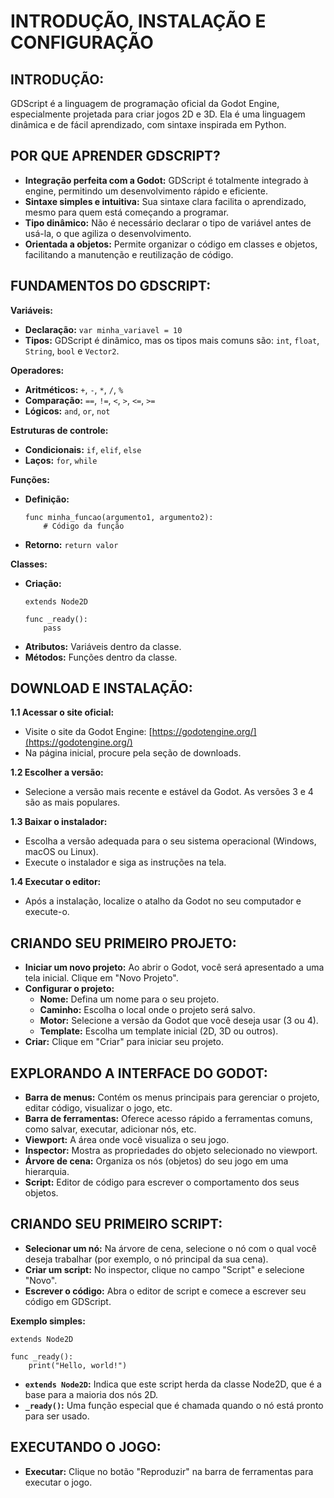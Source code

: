 # INTRODUÇÃO, INSTALAÇÃO E CONFIGURAÇÃO
## INTRODUÇÃO:
GDScript é a linguagem de programação oficial da Godot Engine, especialmente projetada para criar jogos 2D e 3D. Ela é uma linguagem dinâmica e de fácil aprendizado, com sintaxe inspirada em Python.

## POR QUE APRENDER GDSCRIPT?
* **Integração perfeita com a Godot:** GDScript é totalmente integrado à engine, permitindo um desenvolvimento rápido e eficiente.
* **Sintaxe simples e intuitiva:** Sua sintaxe clara facilita o aprendizado, mesmo para quem está começando a programar.
* **Tipo dinâmico:** Não é necessário declarar o tipo de variável antes de usá-la, o que agiliza o desenvolvimento.
* **Orientada a objetos:** Permite organizar o código em classes e objetos, facilitando a manutenção e reutilização de código.

## FUNDAMENTOS DO GDSCRIPT:
**Variáveis:**
* **Declaração:** `var minha_variavel = 10`
* **Tipos:** GDScript é dinâmico, mas os tipos mais comuns são: `int`, `float`, `String`, `bool` e `Vector2`.

**Operadores:**
* **Aritméticos:** `+`, `-`, `*`, `/`, `%`
* **Comparação:** `==`, `!=`, `<`, `>`, `<=`, `>=`
* **Lógicos:** `and`, `or`, `not`

**Estruturas de controle:**
* **Condicionais:** `if`, `elif`, `else`
* **Laços:** `for`, `while`

**Funções:**
* **Definição:**
  ```gdscript
  func minha_funcao(argumento1, argumento2):
      # Código da função
  ```
* **Retorno:** `return valor`

**Classes:**
* **Criação:**
  ```gdscript
  extends Node2D

  func _ready():
      pass
  ```
* **Atributos:** Variáveis dentro da classe.
* **Métodos:** Funções dentro da classe.

## DOWNLOAD E INSTALAÇÃO:
**1.1 Acessar o site oficial:**
* Visite o site da Godot Engine: [https://godotengine.org/](https://godotengine.org/)
* Na página inicial, procure pela seção de downloads.

**1.2 Escolher a versão:**
* Selecione a versão mais recente e estável da Godot. As versões 3 e 4 são as mais populares.

**1.3 Baixar o instalador:**
* Escolha a versão adequada para o seu sistema operacional (Windows, macOS ou Linux).
* Execute o instalador e siga as instruções na tela.

**1.4 Executar o editor:**
* Após a instalação, localize o atalho da Godot no seu computador e execute-o.

## CRIANDO SEU PRIMEIRO PROJETO:
* **Iniciar um novo projeto:** Ao abrir o Godot, você será apresentado a uma tela inicial. Clique em "Novo Projeto".
* **Configurar o projeto:**
    * **Nome:** Defina um nome para o seu projeto.
    * **Caminho:** Escolha o local onde o projeto será salvo.
    * **Motor:** Selecione a versão da Godot que você deseja usar (3 ou 4).
    * **Template:** Escolha um template inicial (2D, 3D ou outros).
* **Criar:** Clique em "Criar" para iniciar seu projeto.

## EXPLORANDO A INTERFACE DO GODOT:
* **Barra de menus:** Contém os menus principais para gerenciar o projeto, editar código, visualizar o jogo, etc.
* **Barra de ferramentas:** Oferece acesso rápido a ferramentas comuns, como salvar, executar, adicionar nós, etc.
* **Viewport:** A área onde você visualiza o seu jogo.
* **Inspector:** Mostra as propriedades do objeto selecionado no viewport.
* **Árvore de cena:** Organiza os nós (objetos) do seu jogo em uma hierarquia.
* **Script:** Editor de código para escrever o comportamento dos seus objetos.

## CRIANDO SEU PRIMEIRO SCRIPT:
* **Selecionar um nó:** Na árvore de cena, selecione o nó com o qual você deseja trabalhar (por exemplo, o nó principal da sua cena).
* **Criar um script:** No inspector, clique no campo "Script" e selecione "Novo".
* **Escrever o código:** Abra o editor de script e comece a escrever seu código em GDScript.

**Exemplo simples:**
```gdscript
extends Node2D

func _ready():
    print("Hello, world!")
```
* **`extends Node2D`:** Indica que este script herda da classe Node2D, que é a base para a maioria dos nós 2D.
* **`_ready()`:** Uma função especial que é chamada quando o nó está pronto para ser usado.

## EXECUTANDO O JOGO:
* **Executar:** Clique no botão "Reproduzir" na barra de ferramentas para executar o jogo.

